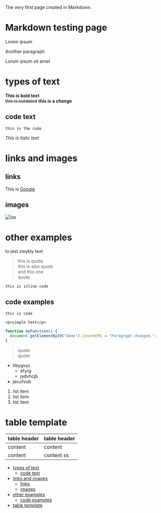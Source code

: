 <!-- Example for normal text -->
The very first page created in Markdown.
<!-- Example for title -->

<!-- omit in toc -->
Markdown testing page
================
<!-- Here comes the TOC -->

<!-- Example of paragraph of text -->
Lorem ipsum
<!-- Example of another paragraph -->
Another paragraph

Lorum ipsum sit amet

<!-- Example for Bold -->
# types of text
**This is bold text**   
~~this is outdated~~
**this is a change**
## code text
```this is the code```
<!-- Example for Italic  -->
*This is italic text*
<!-- Example for Links -->
# links and images

## links

This is [Google](http://google.com)
<!-- Example for Images -->
## images

![las](las.jpg)
<!-- Example for linking to another file-->

<!-- Example for Headers -->
# other examples
to jest zwykly text
<!-- Just text with equation -->
> this is quote  
> this is also quote  
> and this one  
> quote

<!-- Example for inline code -->
``` this is inline code ```
<!-- A block of code -->
## code examples
```
this is code
```
```
<p>simple text</p>
```  

``` Javascript
function myFunction() {
  document.getElementById("demo").innerHTML = "Paragraph changed.";
}
```

<!-- Example for Quote -->

> quote  
> quote

<!-- Example for Bullet List -->

* hbygvyc
  * efyrg
  * jsdvhcjb
* jecufvub

<!-- Example for Numbered List -->

1. list item  
2.  list item
3. list item

<!-- Example for Tables -->
# table template

| table header | table header |
| ------------ | ------------ |
| content      | content      |
| content      | content   ss   |

<!-- Paragraph after table -->
<!--table of content-->

- [types of text](#types-of-text)
  - [code text](#code-text)
- [links and images](#links-and-images)
  - [links](#links)
  - [images](#images)
- [other examples](#other-examples)
  - [code examples](#code-examples)
- [table template](#table-template)


